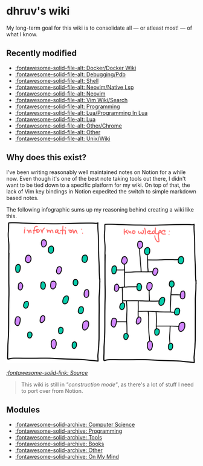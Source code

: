 dhruv's wiki
===

My long-term goal for this wiki is to consolidate all — or atleast most! — of what I know.

Recently modified
---

<!--
RECENTLYMODIFIEDBEGIN
-->

- [:fontawesome-solid-file-alt: Docker/Docker Wiki](programming/docker/01-docker-wiki.md)
- [:fontawesome-solid-file-alt: Debugging/Pdb](programming/python/debugging/pdb.md)
- [:fontawesome-solid-file-alt: Shell](tools/programming/unix/index.md)
- [:fontawesome-solid-file-alt: Neovim/Native Lsp](tools/programming/vim/neovim/01-native-lsp.md)
- [:fontawesome-solid-file-alt: Neovim](tools/programming/vim/neovim/index.md)
- [:fontawesome-solid-file-alt: Vim Wiki/Search](tools/programming/vim/vim-wiki/11_search.md)
- [:fontawesome-solid-file-alt: Programming](programming/index.md)
- [:fontawesome-solid-file-alt: Lua/Programming In Lua](programming/lua/01-programming-in-lua.md)
- [:fontawesome-solid-file-alt: Lua](programming/lua/index.md)
- [:fontawesome-solid-file-alt: Other/Chrome](tools/other/02-chrome.md)
- [:fontawesome-solid-file-alt: Other](tools/other/index.md)
- [:fontawesome-solid-file-alt: Unix/Wiki](tools/programming/unix/wiki.md)

<!--
RECENTLYMODIFIEDEND
-->


Why does this exist?
---

I've been writing reasonably well maintained notes on Notion for a while now. Even though it's one of the best note taking tools out there, I didn't want to be tied down to a specific platform for my wiki. On top of that, the lack of Vim key bindings in Notion expedited the switch to simple markdown based notes.

The following infographic sums up my reasoning behind creating a wiki like this.
<img src="assets/images/information-vs-knowledge.png" alt="information-vs-knowledge" class="responsive">

*[:fontawesome-solid-link: Source](https://www.gapingvoid.com/blog/2014/01/22/information-vs-knowledge/)*

> This wiki is still in *"construction mode"*, as there's a lot of stuff I need to port over from Notion.

Modules
---

- [:fontawesome-solid-archive: Computer Science](./computer-science/index.md)
- [:fontawesome-solid-archive: Programming](./programming/index.md)
- [:fontawesome-solid-archive: Tools](./tools/index.md)
- [:fontawesome-solid-archive: Books](books/index.md)
- [:fontawesome-solid-archive: Other](other/index.md)
- [:fontawesome-solid-archive: On My Mind](on-my-mind/index.md)
